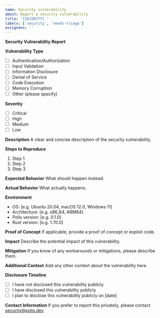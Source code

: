 ```yaml
---
name: Security vulnerability
about: Report a security vulnerability
title: '[SECURITY] '
labels: ['security', 'needs-triage']
assignees: ''
---
```


**Security Vulnerability Report**

**Vulnerability Type**
- [ ] Authentication/Authorization
- [ ] Input Validation
- [ ] Information Disclosure
- [ ] Denial of Service
- [ ] Code Execution
- [ ] Memory Corruption
- [ ] Other (please specify)

**Severity**
- [ ] Critical
- [ ] High
- [ ] Medium
- [ ] Low

**Description**
A clear and concise description of the security vulnerability.

**Steps to Reproduce**
1. Step 1
2. Step 2
3. Step 3

**Expected Behavior**
What should happen instead.

**Actual Behavior**
What actually happens.

**Environment**
- OS: [e.g. Ubuntu 20.04, macOS 12.0, Windows 11]
- Architecture: [e.g. x86_64, ARM64]
- Polis version: [e.g. 0.1.0]
- Rust version: [e.g. 1.70.0]

**Proof of Concept**
If applicable, provide a proof of concept or exploit code.

**Impact**
Describe the potential impact of this vulnerability.

**Mitigation**
If you know of any workarounds or mitigations, please describe them.

**Additional Context**
Add any other context about the vulnerability here.

**Disclosure Timeline**
- [ ] I have not disclosed this vulnerability publicly
- [ ] I have disclosed this vulnerability publicly
- [ ] I plan to disclose this vulnerability publicly on [date]

**Contact Information**
If you prefer to report this privately, please contact security@polis.dev